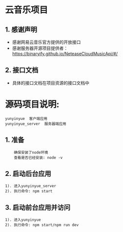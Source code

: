 # 云音乐项目
## 1. 感谢声明
- 感谢网易云音乐官方提供的开放接口
- 感谢服务器开源项目提供者：https://binaryify.github.io/NeteaseCloudMusicApi/#/
## 2. 接口文档
- 具体的接口文档在项目资源的接口文档中

# 源码项目说明:

	yunyinyue  客户端应用
	yunyinyue_server  服务器端应用



## 1. 准备

	    确保安装了node环境
		查看是否已经安装: node -v

## 2. 启动后台应用

	1). 进入yunyinyue_server
	2). 执行命令: npm start

## 3. 启动前台应用并访问

	1). 进入yunyinyue
	2). 执行命令: npm start/npm run dev

